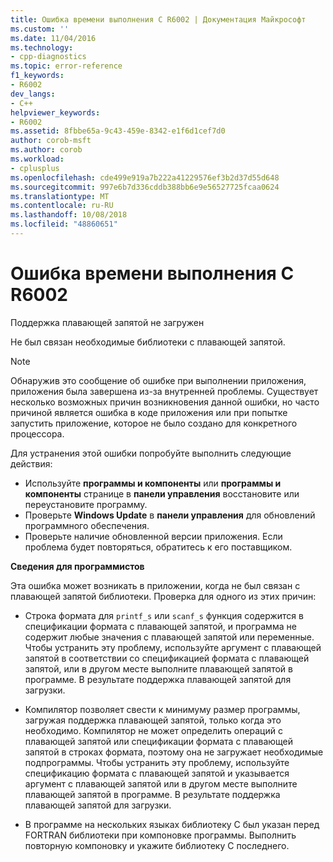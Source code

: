 ```yaml
---
title: Ошибка времени выполнения C R6002 | Документация Майкрософт
ms.custom: ''
ms.date: 11/04/2016
ms.technology:
- cpp-diagnostics
ms.topic: error-reference
f1_keywords:
- R6002
dev_langs:
- C++
helpviewer_keywords:
- R6002
ms.assetid: 8fbbe65a-9c43-459e-8342-e1f6d1cef7d0
author: corob-msft
ms.author: corob
ms.workload:
- cplusplus
ms.openlocfilehash: cde499e919a7b222a41229576ef3b2d37d55d648
ms.sourcegitcommit: 997e6b7d336cddb388bb6e9e56527725fcaa0624
ms.translationtype: MT
ms.contentlocale: ru-RU
ms.lasthandoff: 10/08/2018
ms.locfileid: "48860651"
---
```

# <a name="c-runtime-error-r6002"></a>Ошибка времени выполнения C R6002

Поддержка плавающей запятой не загружен

Не был связан необходимые библиотеки с плавающей запятой.

> [!NOTE]
> Обнаружив это сообщение об ошибке при выполнении приложения, приложения была завершена из-за внутренней проблемы. Существует несколько возможных причин возникновения данной ошибки, но часто причиной является ошибка в коде приложения или при попытке запустить приложение, которое не было создано для конкретного процессора.
>
> Для устранения этой ошибки попробуйте выполнить следующие действия:
>
> - Используйте **программы и компоненты** или **программы и компоненты** странице в **панели управления** восстановите или переустановите программу.
> - Проверьте **Windows Update** в **панели управления** для обновлений программного обеспечения.
> - Проверьте наличие обновленной версии приложения. Если проблема будет повторяться, обратитесь к его поставщиком.

**Сведения для программистов**

Эта ошибка может возникать в приложении, когда не был связан с плавающей запятой библиотеки. Проверка для одного из этих причин:

- Строка формата для `printf_s` или `scanf_s` функция содержится в спецификации формата с плавающей запятой, и программа не содержит любые значения с плавающей запятой или переменные. Чтобы устранить эту проблему, используйте аргумент с плавающей запятой в соответствии со спецификацией формата с плавающей запятой, или в другом месте выполните плавающей запятой в программе. В результате поддержка плавающей запятой для загрузки.

- Компилятор позволяет свести к минимуму размер программы, загружая поддержка плавающей запятой, только когда это необходимо. Компилятор не может определить операций с плавающей запятой или спецификации формата с плавающей запятой в строках формата, поэтому она не загружает необходимые подпрограммы. Чтобы устранить эту проблему, используйте спецификацию формата с плавающей запятой и указывается аргумент с плавающей запятой или в другом месте выполните плавающей запятой в программе. В результате поддержка плавающей запятой для загрузки.

- В программе на нескольких языках библиотеку C был указан перед FORTRAN библиотеки при компоновке программы. Выполнить повторную компоновку и укажите библиотеку C последнего.